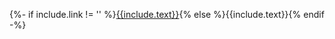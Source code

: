 {%- if include.link != '' %}[{{include.text}}]({{include.link}}){% else %}{{include.text}}{% endif -%}
